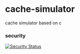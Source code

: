 # cache-simulator

cache simulator based on c



### security

[![Security Status](https://www.murphysec.com/platform3/v3/badge/1617952402599096320.svg?t=1)](https://www.murphysec.com/accept?code=af149e14245d4d8e2904eb9e4c315d83&type=1&from=2&t=2)